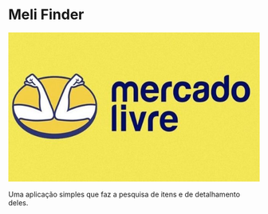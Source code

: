 # Meli Finder

<img src="./assets/mercadolivre.jpg" height="300" width="1500" />

Uma aplicação simples que faz a pesquisa de itens e de detalhamento deles.
